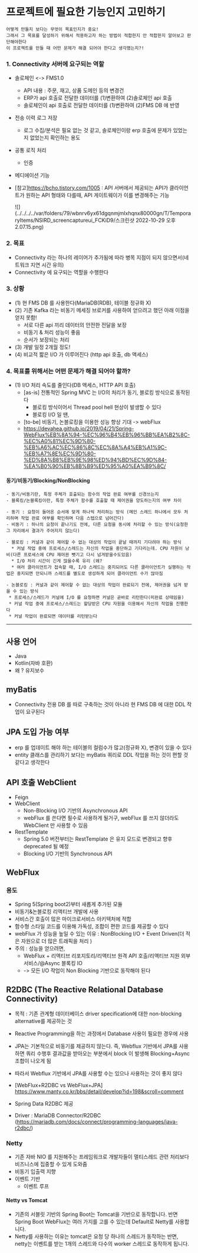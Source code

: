 
# 프로젝트에 필요한 기능인지 고민하기
```text
어떻게 만들지 보다는 무엇이 목표인지가 중요!
그래서 그 목표를 달성하기 위해서 적용하고자 하는 방법이 적합한지 안 적합한지 알아보고 판단해야한다
이 프로젝트를 만들 때 어떤 문제가 해결 되어야 한다고 생각했는지?!
```

### 1. Connectivity 서버에 요구되는 역할
- 솔로체인 <-> FMS1.0
  - API 내용 : 주문, 재고, 상품 도메인 등의 변경건
  - ERP가 api 호출로 전달한 데이터를 (1)변환하여 (2)솔로체인 api 호출
  - 솔로체인이 api 호출로 전달한 데이터를 (1)변환하여 (2)FMS DB 에 반영

- 전송 이력 로그 저장
  - 로그 수집/분석은 필요 없는 것 같고, 솔로체인이랑 erp 호출에 문제가 있었는지 없었는지 확인하는 용도

- 공통 로직 처리
  - 인증

- 메디에이션 기능
- [참고]https://bcho.tistory.com/1005
  : API 서버에서 제공되는 API가 클라이언트가 원하는 API 형태와 다를때, API 게이트웨이가 이를 변경해주는 기능

  ![](../../../../var/folders/79/wbnrv6yx61dgqnmjmlxhqnx80000gn/T/TemporaryItems/NSIRD_screencaptureui_FCKiD9/스크린샷 2022-10-29 오후 2.07.15.png)



### 2. 목표
- Connectivity 라는 하나의 레이어가 추가됨에 따라 병목 지점이 되지 않으면서(네트워크 지연 시간 유의)
- Connectivity 에 요구되는 역할을 수행한다


### 3. 상황 
- (1) 현 FMS DB 를 사용한다(MariaDB(RDB), 테이블 정규화 X)
- (2) 기존 Kafka 라는 비동기 메세징 브로커를 사용하여 얻으려고 했던 아래 이점을 얻지 못함!
  - 서로 다른 api 끼리 데이터의 안전한 전달을 보장
  - 비동기 & 처리 성능이 좋음
  - 순서가 보장되는 처리
- (3) 개발 일정 2개월 정도!
- (4) 비교적 짧은 I/O 가 이루어진다 (http api 호출, db 액세스)


### 4. 목표를 위해서는 어떤 문제가 해결 되어야 할까?

- (1) I/O 처리 속도를 줄인다(DB 액세스, HTTP API 호출)
   - [as-is] 전통적인 Spring MVC 는 I/O의 처리가 동기, 블로킹 방식으로 동작된다
     - 블로킹 방식이어서 Thread pool hell 현상이 발생할 수 있다
     - 블로킹 I/O 일 땐,  
   - [to-be] 비동기, 논블로킹을 이용한 성능 향상 기대 -> webFlux
   - https://devahea.github.io/2019/04/21/Spring-WebFlux%EB%8A%94-%EC%96%B4%EB%96%BB%EA%B2%8C-%EC%A0%81%EC%9D%80-%EB%A6%AC%EC%86%8C%EC%8A%A4%EB%A1%9C-%EB%A7%8E%EC%9D%80-%ED%8A%B8%EB%9E%98%ED%94%BD%EC%9D%84-%EA%B0%90%EB%8B%B9%ED%95%A0%EA%B9%8C/


####  동기/비동기/Blocking/NonBlocking
```text
- 동기/비동기란, 특정 주체가 호출되는 함수의 작업 완료 여부를 신경쓰는지
- 블록킹/논블록킹이란, 특정 주체가 함수를 호출할 때 제어권을 양도하는지의 여부 차이

- 동기 : 요청이 들어온 순서에 맞게 하나씩 처리하는 방식 (메인 스레드 하나에서 모두 처리하며 작업 완료 여부를 확인하며 다음 스텝으로 넘어간다)
- 비동기 : 하나의 요청이 끝나기도 전에, 다른 요청을 동시에 처리할 수 있는 방식(요청한 그 자리에서 결과가 주어지지 않는다)

- 블로킹 : 커널과 같이 제어할 수 없는 대상의 작업이 끝날 때까지 기다려야 하는 방식
  * 커널 작업 중에 프로세스/스레드는 자신의 작업을 중단하고 기다리는데. CPU 자원이 낭비(다른 프로세스에 CPU 제어권 뺏기고 다시 넘겨받을수도있음)
  * I/O 처리 시간이 긴게 많을수록 유리 (왜? 
  * 여러 클라이언트가 접속할 때, I/O 스레드는 중지되어도 다른 클라이언트가 실행하는 작업은 중지되면 안되니까 스레드를 별도로 생성하게 되어 클라이언트 수가 많아짐

- 논블로킹 : 커널과 같이 제어할 수 없는 대상의 작업이 완료되기 전에, 제어권을 넘겨 받을 수 있는 방식
 * 프로세스/스레드가 커널에 I/O 를 요청하면 커널은 곧바로 리턴한다(미완료 상태임을)
 * 커널 작업 중에 프로세스/스레드는 할당받은 CPU 자원을 이용해서 자신의 작업을 진행한다
 * 커널 작업이 완료되면 데이터를 리턴받는다
```

---

## 사용 언어
- Java
- Kotlin(자바 호환)
- 왜 ? 유지보수

## myBatis
-  Connectivity 전용 DB 를 따로 구축하는 것이 아니라 현 FMS DB 에 대한 DDL 작업이 요구된다


## JPA 도입 가능 여부
- erp 를 업데이트 해야 하는 테이블의 컬럼수가 많고(정규화 X), 변경이 있을 수 있다
- entity 클래스를 관리하기 보다는 myBatis 쿼리로 DDL 작업을 하는 것이 편할 것 같다고 생각한다

## API 호출 WebClient
- Feign 
- WebClient
  - Non-Blocking I/O 기반의 Asynchronous API
  - webFlux 를 쓴다면 필수로 사용하게 될거구, webFlux 를 쓰지 않더라도 WebClient 만 사용할 수 있음
- RestTemplate 
  - Spring 5.0 버전부터는 RestTemplate 은 유지 모드로 변경되고 향후 deprecated 될 예정
  - Blocking I/O 기반의 Synchronous API

## WebFlux
### 용도
- Spring 5(Spring boot2)부터 새롭게 추가된 모듈
- 비동기&논블로킹 리액티브 개발에 사용
- 서비스간 호출이 많은 마이크로서비스 아키텍처에 적합
- 함수형 스타일 코드를 이용해 가독성, 조합이 편한 코드를 제공할 수 있다
- webFlux 가 성능을 높일 수 있는 이유 : NonBlocking I/O + Event Driven(더 적은 자원으로 더 많은 트래픽을 처리 )
- 주의 : 성능을 얻으려면,
  - WebFlux + 리액티브 리포지토리/리액티브 원격 API 호출/리액티브 지원 외부 서비스/@Async 블록킹 IO
  - -> 모든 I/O 작업이 Non Blocking 기반으로 동작해야 된다

## R2DBC (The Reactive Relational Database Connectivity)
- 목적 : 기존 관계형 데이터베이스 driver specification에 대한 non-blocking alternative를 제공하는 것
- Reactive Programming을 하는 과정에서 Database 사용이 필요한 경우에 사용

- JPA는 기본적으로 비동기를 제공하지 않는다. 즉, Webflux 기반에서 JPA를 사용하면 쿼리 수행후 결과값을 받아오는 부분에서 block 이 발생해 Blocking+Async 조합이 나오게 됨
- 따라서 Webflux 기반에서 JPA를 사용할 수는 있으나 사용하는 것이 좋지 않다
- [WebFlux+R2DBC vs WebFlux+JPA] https://www.manty.co.kr/bbs/detail/develop?id=198&scroll=comment

- Spring Data R2DBC 제공
-  Driver : MariaDB Connector/R2DBC (https://mariadb.com/docs/connect/programming-languages/java-r2dbc/)

### Netty
- 기존 자바 NIO 를 지원해주는 프레임워크로 개발자들이 멀티스레드 관련 처리보다 비즈니스에 집중할 수 있게 도와줌
- 비동기 입출력 지향
- 이벤트 기반
  - 이벤트 루프

#### Netty vs Tomcat
- 기존의 서블릿 기반의 Spring Boot는 Tomcat을 기반으로 동작합니다. 반면 Spring Boot WebFlux는 여러 가지를 고를 수 있는데 Default로 Netty를 사용합니다.
- Netty를 사용하는 이유는 tomcat은 요청 당 하나의 스레드가 동작하는 반면, netty는 이벤트를 받는 1개의 스레드와 다수의 worker 스레드로 동작하게 됩니다.









